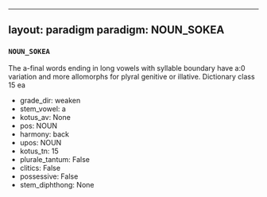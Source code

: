 
---
layout: paradigm
paradigm: NOUN_SOKEA
---
### ` NOUN_SOKEA `

The a-final words ending in long vowels with syllable boundary have a:0 variation and more allomorphs for plyral genitive or illative. Dictionary class 15 ea
* grade_dir: weaken
* stem_vowel: a
* kotus_av: None
* pos: NOUN
* harmony: back
* upos: NOUN
* kotus_tn: 15
* plurale_tantum: False
* clitics: False
* possessive: False
* stem_diphthong: None
